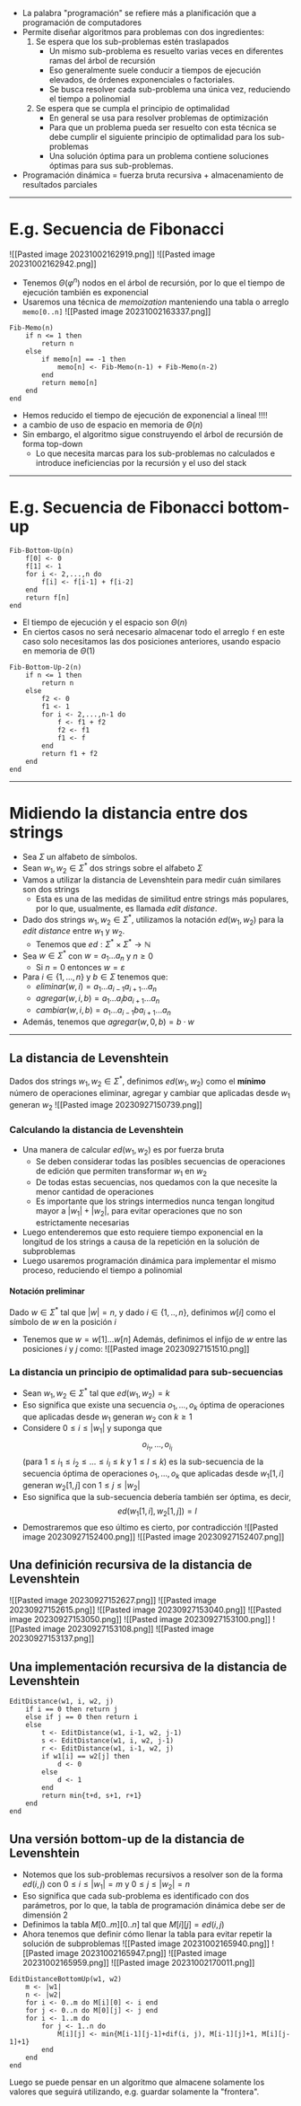 - La palabra "programación" se refiere más a planificación que a programación de computadores
- Permite diseñar algoritmos para problemas con dos ingredientes:
	1. Se espera que los sub-problemas estén traslapados
		- Un mismo sub-problema es resuelto varias veces en diferentes ramas del árbol de recursión
		- Eso generalmente suele conducir a tiempos de ejecución elevados, de órdenes exponenciales o factoriales.
		- Se busca resolver cada sub-problema una única vez, reduciendo el tiempo a polinomial
	2. Se espera que se cumpla el principio de optimalidad
		- En general se usa para resolver problemas de optimización
		- Para que un problema pueda ser resuelto con esta técnica se debe cumplir el siguiente principio de optimalidad para los sub-problemas
		- Una solución óptima para un problema contiene soluciones óptimas para sus sub-problemas.
- Programación dinámica = fuerza bruta recursiva + almacenamiento de resultados parciales
---
# E.g. Secuencia de Fibonacci
![[Pasted image 20231002162919.png]]
![[Pasted image 20231002162942.png]]
- Tenemos $\Theta(\varphi^n)$ nodos en el árbol de recursión, por lo que el tiempo de ejecución también es exponencial
- Usaremos una técnica de *memoization* manteniendo una tabla o arreglo `memo[0..n]`
![[Pasted image 20231002163337.png]]
```
Fib-Memo(n)
	if n <= 1 then
		return n
	else
		if memo[n] == -1 then
			memo[n] <- Fib-Memo(n-1) + Fib-Memo(n-2)
		end
		return memo[n]
	end
end
```
- Hemos reducido el tiempo de ejecución de exponencial a lineal !!!!
- a cambio de uso de espacio en memoria de $\Theta(n)$
- Sin embargo, el algoritmo sigue construyendo el árbol de recursión de forma top-down
	- Lo que necesita marcas para los sub-problemas no calculados e introduce ineficiencias por la recursión y el uso del stack
---
# E.g. Secuencia de Fibonacci bottom-up
```
Fib-Bottom-Up(n)
	f[0] <- 0
	f[1] <- 1
	for i <- 2,...,n do
		f[i] <- f[i-1] + f[i-2]
	end
	return f[n]
end
```
- El tiempo de ejecución y el espacio son $\Theta(n)$ 
- En ciertos casos no será necesario almacenar todo el arreglo `f` en este caso solo necesitamos las dos posiciones anteriores, usando espacio en memoria de $\Theta(1)$
```
Fib-Bottom-Up-2(n)
	if n <= 1 then
		return n
	else
		f2 <- 0
		f1 <- 1
		for i <- 2,...,n-1 do
			f <- f1 + f2
			f2 <- f1
			f1 <- f
		end
		return f1 + f2
	end
end
```
---
# Midiendo la distancia entre dos strings
- Sea $\Sigma$ un alfabeto de símbolos.
- Sean $w_1,w_2\in\Sigma^*$ dos strings sobre el alfabeto $\Sigma$
- Vamos a utilizar la distancia de Levenshtein para medir cuán similares son dos strings
	- Esta es una de las medidas de similitud entre strings más populares, por lo que, usualmente, es llamada _edit distance_.
- Dado dos strings $w_1,w_2\in\Sigma^*$, utilizamos la notación $ed(w_1,w_2)$ para la _edit distance_ entre $w_1$ y $w_2$.
	- Tenemos que $ed:\Sigma^*\times\Sigma^*\rightarrow\mathbb{N}$
- Sea $w\in\Sigma^*$ con $w=a_1...a_n$ y $n\geq 0$
	- Si $n=0$ entonces $w=\varepsilon$
- Para $i\in\{1,...,n\}$ y $b\in\Sigma$ tenemos que:
	- $eliminar(w,i)=a_1...a_{i-1}a_{i+1}...a_n$
	- $agregar(w,i,b)=a_1...a_{i}ba_{i+1}...a_n$
	- $cambiar(w,i,b)=a_1...a_{i-1}ba_{i+1}...a_n$
- Además, tenemos que $agregar(w,0,b)=b\cdot w$
---
## La distancia de Levenshtein
Dados dos strings $w_1,w_2\in\Sigma^*$, definimos $ed(w_1,w_2)$ como el **mínimo** número de operaciones eliminar, agregar y cambiar que aplicadas desde $w_1$ generan $w_2$
![[Pasted image 20230927150739.png]]
### Calculando la distancia de Levenshtein
- Una manera de calcular $ed(w_1,w_2)$ es por fuerza bruta
	- Se deben considerar todas las posibles secuencias de operaciones de edición que permiten transformar $w_1$ en $w_2$
	- De todas estas secuencias, nos quedamos con la que necesite la menor cantidad de operaciones
	- Es importante que los strings intermedios nunca tengan longitud mayor a $|w_1|+|w_2|$, para evitar operaciones que no son estrictamente necesarias
- Luego entenderemos que esto requiere tiempo exponencial en la longitud de los strings a causa de la repetición en la solución de subproblemas
- Luego usaremos programación dinámica para implementar el mismo proceso, reduciendo el tiempo a polinomial

#### Notación preliminar
Dado $w\in\Sigma^*$ tal que $|w|=n$, y dado $i\in\{1,..,n\}$, definimos $w[i]$ como el símbolo de $w$ en la posición $i$
- Tenemos que $w=w[1]...w[n]$
Además, definimos el infijo de $w$ entre las posiciones $i$ y $j$ como:
![[Pasted image 20230927151510.png]]
### La distancia  un principio de optimalidad para sub-secuencias
- Sean $w_1,w_2\in\Sigma^*$ tal que $ed(w_1,w_2)=k$
- Eso significa que existe una secuencia $o_1,...,o_k$ óptima de operaciones que aplicadas desde $w_1$ generan $w_2$ con $k\geq1$ 
- Considere $0\leq i\leq |w_1|$ y suponga que 
$$o_{i_1},...,o_{i_l}$$
	(para $1\leq i_{1}\leq i_{2}\leq...\leq i_{l}\leq k$ y $1\leq l\leq k$) es la sub-secuencia de la secuencia óptima de operaciones $o_1,...,o_k$ que aplicadas desde $w_{1}[1,i]$ generan $w_{2}[1,j]$ con $1\leq j\leq |w_2|$
- Eso significa que la sub-secuencia debería también ser óptima, es decir,
$$ed(w_{1}[1,i],w_{2}[1,j])=l$$
- Demostraremos que eso último es cierto, por contradicción
![[Pasted image 20230927152400.png]]
![[Pasted image 20230927152407.png]]
## Una definición recursiva de la distancia de Levenshtein
![[Pasted image 20230927152627.png]]
![[Pasted image 20230927152615.png]]
![[Pasted image 20230927153040.png]]
![[Pasted image 20230927153050.png]]
![[Pasted image 20230927153100.png]]
![[Pasted image 20230927153108.png]]
![[Pasted image 20230927153137.png]]
## Una implementación recursiva de la distancia de Levenshtein
```
EditDistance(w1, i, w2, j)
	if i == 0 then return j
	else if j == 0 then return i
	else
		t <- EditDistance(w1, i-1, w2, j-1)
		s <- EditDistance(w1, i, w2, j-1)
		r <- EditDistance(w1, i-1, w2, j)
		if w1[i] == w2[j] then
			d <- 0
		else
			d <- 1
		end
		return min{t+d, s+1, r+1}
	end
end
```
## Una versión bottom-up de la distancia de Levenshtein
- Notemos que los sub-problemas recursivos a resolver son de la forma $ed(i,j)$ con $0\leq i\leq|w_1|=m$ y $0\leq j\leq|w_2|=n$
- Eso significa que cada sub-problema es identificado con dos parámetros, por lo que, la tabla de programación dinámica debe ser de dimensión 2
- Definimos la tabla $M[0..m][0..n]$ tal que $M[i][j]=ed(i,j)$
- Ahora tenemos que definir cómo llenar la tabla para evitar repetir la solución de subproblemas
![[Pasted image 20231002165940.png]]
![[Pasted image 20231002165947.png]]
![[Pasted image 20231002165959.png]]
![[Pasted image 20231002170011.png]]
```
EditDistanceBottomUp(w1, w2)
	m <- |w1|
	n <- |w2|
	for i <- 0..m do M[i][0] <- i end
	for j <- 0..n do M[0][j] <- j end
	for i <- 1..m do
		for j <- 1..n do
			M[i][j] <- min{M[i-1][j-1]+dif(i, j), M[i-1][j]+1, M[i][j-1]+1}
		end
	end
end
```

Luego se puede pensar en un algoritmo que almacene solamente los valores que seguirá utilizando, e.g. guardar solamente la "frontera". 
